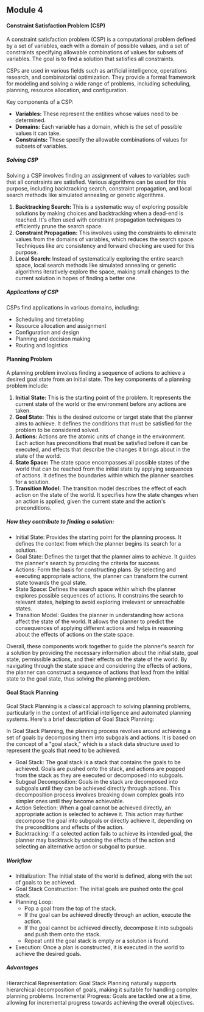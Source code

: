 ## Module 4

#### Constraint Satisfaction Problem (CSP)
A constraint satisfaction problem (CSP) is a computational problem defined by a set of variables, each with a domain of possible values, and a set of constraints specifying allowable combinations of values for subsets of variables. The goal is to find a solution that satisfies all constraints.

CSPs are used in various fields such as artificial intelligence, operations research, and combinatorial optimization. They provide a formal framework for modeling and solving a wide range of problems, including scheduling, planning, resource allocation, and configuration.

Key components of a CSP:

- **Variables:** These represent the entities whose values need to be determined.
- **Domains:** Each variable has a domain, which is the set of possible values it can take.
- **Constraints:** These specify the allowable combinations of values for subsets of variables.

##### Solving CSP
Solving a CSP involves finding an assignment of values to variables such that all constraints are satisfied. Various algorithms can be used for this purpose, including backtracking search, constraint propagation, and local search methods like simulated annealing or genetic algorithms.

1. **Backtracking Search:** This is a systematic way of exploring possible solutions by making choices and backtracking when a dead-end is reached. It's often used with constraint propagation techniques to efficiently prune the search space.
2. **Constraint Propagation:** This involves using the constraints to eliminate values from the domains of variables, which reduces the search space. Techniques like arc consistency and forward checking are used for this purpose.
3. **Local Search:** Instead of systematically exploring the entire search space, local search methods like simulated annealing or genetic algorithms iteratively explore the space, making small changes to the current solution in hopes of finding a better one.

##### Applications of CSP

CSPs find applications in various domains, including:

- Scheduling and timetabling
- Resource allocation and assignment
- Configuration and design
- Planning and decision making
- Routing and logistics


#### Planning Problem
A planning problem involves finding a sequence of actions to achieve a desired goal state from an initial state. The key components of a planning problem include:

1. **Initial State:** This is the starting point of the problem. It represents the current state of the world or the environment before any actions are taken.
2. **Goal State:** This is the desired outcome or target state that the planner aims to achieve. It defines the conditions that must be satisfied for the problem to be considered solved.
3. **Actions:** Actions are the atomic units of change in the environment. Each action has preconditions that must be satisfied before it can be executed, and effects that describe the changes it brings about in the state of the world.
4. **State Space:** The state space encompasses all possible states of the world that can be reached from the initial state by applying sequences of actions. It defines the boundaries within which the planner searches for a solution.
5. **Transition Model:** The transition model describes the effect of each action on the state of the world. It specifies how the state changes when an action is applied, given the current state and the action's preconditions.

##### How they contribute to finding a solution:
- Initial State: Provides the starting point for the planning process. It defines the context from which the planner begins its search for a solution.
- Goal State: Defines the target that the planner aims to achieve. It guides the planner's search by providing the criteria for success.
- Actions: Form the basis for constructing plans. By selecting and executing appropriate actions, the planner can transform the current state towards the goal state.
- State Space: Defines the search space within which the planner explores possible sequences of actions. It constrains the search to relevant states, helping to avoid exploring irrelevant or unreachable states.
- Transition Model: Guides the planner in understanding how actions affect the state of the world. It allows the planner to predict the consequences of applying different actions and helps in reasoning about the effects of actions on the state space.


Overall, these components work together to guide the planner's search for a solution by providing the necessary information about the initial state, goal state, permissible actions, and their effects on the state of the world. By navigating through the state space and considering the effects of actions, the planner can construct a sequence of actions that lead from the initial state to the goal state, thus solving the planning problem.

#### Goal Stack Planning
Goal Stack Planning is a classical approach to solving planning problems, particularly in the context of artificial intelligence and automated planning systems. Here's a brief description of Goal Stack Planning:

In Goal Stack Planning, the planning process revolves around achieving a set of goals by decomposing them into subgoals and actions. It is based on the concept of a "goal stack," which is a stack data structure used to represent the goals that need to be achieved.

- Goal Stack: The goal stack is a stack that contains the goals to be achieved. Goals are pushed onto the stack, and actions are popped from the stack as they are executed or decomposed into subgoals.
- Subgoal Decomposition: Goals in the stack are decomposed into subgoals until they can be achieved directly through actions. This decomposition process involves breaking down complex goals into simpler ones until they become achievable.
- Action Selection: When a goal cannot be achieved directly, an appropriate action is selected to achieve it. This action may further decompose the goal into subgoals or directly achieve it, depending on the preconditions and effects of the action.
- Backtracking: If a selected action fails to achieve its intended goal, the planner may backtrack by undoing the effects of the action and selecting an alternative action or subgoal to pursue.

##### Workflow
- Initialization: The initial state of the world is defined, along with the set of goals to be achieved.
- Goal Stack Construction: The initial goals are pushed onto the goal stack.
- Planning Loop:
    - Pop a goal from the top of the stack.
    - If the goal can be achieved directly through an action, execute the action.
    - If the goal cannot be achieved directly, decompose it into subgoals and push them onto the stack.
    - Repeat until the goal stack is empty or a solution is found.
- Execution: Once a plan is constructed, it is executed in the world to achieve the desired goals.

##### Advantages
Hierarchical Representation: Goal Stack Planning naturally supports hierarchical decomposition of goals, making it suitable for handling complex planning problems.
Incremental Progress: Goals are tackled one at a time, allowing for incremental progress towards achieving the overall objectives.
